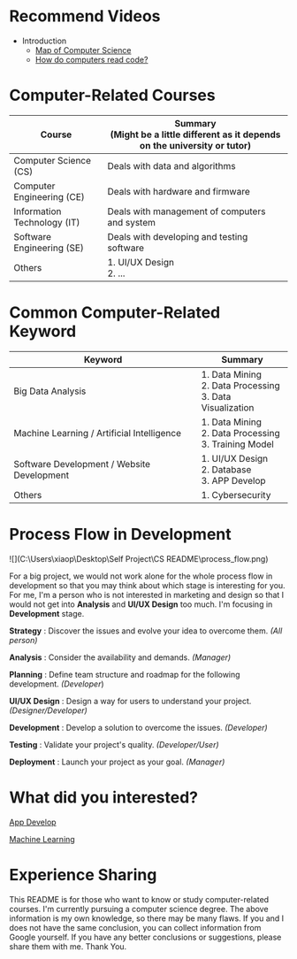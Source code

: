 # Recommend Videos

* Introduction
  * [Map of Computer Science](https://youtu.be/SzJ46YA_RaA)
  * [How do computers read code?](https://www.youtube.com/watch?v=QXjU9qTsYCc)

# Computer-Related Courses

| Course                      | Summary<br />(Might be a little different as it depends on the university or tutor) |
| --------------------------- | ------------------------------------------------------------ |
| Computer Science (CS)       | Deals with data and algorithms                               |
| Computer Engineering (CE)   | Deals with hardware and firmware                             |
| Information Technology (IT) | Deals with management of computers and system                |
| Software Engineering (SE)   | Deals with developing and testing software                   |
| Others                      | 1. UI/UX Design<br />2. ...                                  |

# Common Computer-Related Keyword

| Keyword                                    | Summary                                                      |
| ------------------------------------------ | ------------------------------------------------------------ |
| Big Data Analysis                          | 1. Data Mining<br />2. Data Processing<br />3. Data Visualization |
| Machine Learning / Artificial Intelligence | 1. Data Mining<br />2. Data Processing<br />3. Training Model |
| Software Development / Website Development | 1. UI/UX Design<br />2. Database<br />3. APP Develop         |
| Others                                     | 1. Cybersecurity                                             |

# Process Flow in Development

![](C:\Users\xiaop\Desktop\Self Project\CS README\process_flow.png)

For a big project, we would not work alone for the whole process flow in development so that you may think about which stage is interesting for you. For me, I'm a person who is not interested in marketing and design so that I would not get into **Analysis** and **UI/UX Design** too much. I'm focusing in **Development** stage.

**Strategy** : Discover the issues and evolve your idea to overcome them. *(All person)*

**Analysis** : Consider the availability and demands. *(Manager)*

**Planning** : Define team structure and roadmap for the following development. *(Developer*)

**UI/UX Design** : Design a way for users to understand your project. *(Designer/Developer)*

**Development** : Develop a solution to overcome the issues. *(Developer)*

**Testing** : Validate your project's quality. *(Developer/User)*

**Deployment** : Launch your project as your goal. *(Manager)*

# What did you interested?

[App Develop](App%20Develop/README.md)

[Machine Learning](Machine%20Learning/README.md)

# Experience Sharing

This README is for those who want to know or study computer-related courses. I'm currently pursuing a computer science degree. The above information is my own knowledge, so there may be many flaws. If you and I does not have the same conclusion, you can collect information from Google yourself. If you have any better conclusions or suggestions, please share them with me. Thank You.